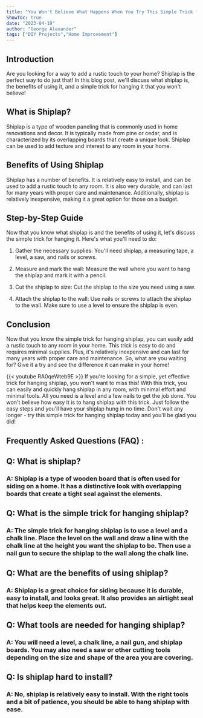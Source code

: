 ```yaml
---
title: "You Won't Believe What Happens When You Try This Simple Trick for Hanging Shiplap!"
ShowToc: true 
date: "2023-04-19"
author: "George Alexander" 
tags: ["DIY Projects","Home Improvement"]
---
```

## Introduction

Are you looking for a way to add a rustic touch to your home? Shiplap is the perfect way to do just that! In this blog post, we'll discuss what shiplap is, the benefits of using it, and a simple trick for hanging it that you won't believe! 

## What is Shiplap?

Shiplap is a type of wooden paneling that is commonly used in home renovations and decor. It is typically made from pine or cedar, and is characterized by its overlapping boards that create a unique look. Shiplap can be used to add texture and interest to any room in your home. 

## Benefits of Using Shiplap

Shiplap has a number of benefits. It is relatively easy to install, and can be used to add a rustic touch to any room. It is also very durable, and can last for many years with proper care and maintenance. Additionally, shiplap is relatively inexpensive, making it a great option for those on a budget. 

## Step-by-Step Guide

Now that you know what shiplap is and the benefits of using it, let's discuss the simple trick for hanging it. Here's what you'll need to do: 

1. Gather the necessary supplies: You'll need shiplap, a measuring tape, a level, a saw, and nails or screws. 

2. Measure and mark the wall: Measure the wall where you want to hang the shiplap and mark it with a pencil. 

3. Cut the shiplap to size: Cut the shiplap to the size you need using a saw. 

4. Attach the shiplap to the wall: Use nails or screws to attach the shiplap to the wall. Make sure to use a level to ensure the shiplap is even. 

## Conclusion

Now that you know the simple trick for hanging shiplap, you can easily add a rustic touch to any room in your home. This trick is easy to do and requires minimal supplies. Plus, it's relatively inexpensive and can last for many years with proper care and maintenance. So, what are you waiting for? Give it a try and see the difference it can make in your home!

{{< youtube RA0qeWteb9E >}} 
If you're looking for a simple, yet effective trick for hanging shiplap, you won't want to miss this! With this trick, you can easily and quickly hang shiplap in any room, with minimal effort and minimal tools. All you need is a level and a few nails to get the job done. You won't believe how easy it is to hang shiplap with this trick. Just follow the easy steps and you'll have your shiplap hung in no time. Don't wait any longer - try this simple trick for hanging shiplap today and you'll be glad you did!

## Frequently Asked Questions (FAQ) :
<h2>Q: What is shiplap?</h2>

<h3>A: Shiplap is a type of wooden board that is often used for siding on a home. It has a distinctive look with overlapping boards that create a tight seal against the elements.</h3>

<h2>Q: What is the simple trick for hanging shiplap?</h2>

<h3>A: The simple trick for hanging shiplap is to use a level and a chalk line. Place the level on the wall and draw a line with the chalk line at the height you want the shiplap to be. Then use a nail gun to secure the shiplap to the wall along the chalk line.</h3>

<h2>Q: What are the benefits of using shiplap?</h2>

<h3>A: Shiplap is a great choice for siding because it is durable, easy to install, and looks great. It also provides an airtight seal that helps keep the elements out.</h3>

<h2>Q: What tools are needed for hanging shiplap?</h2>

<h3>A: You will need a level, a chalk line, a nail gun, and shiplap boards. You may also need a saw or other cutting tools depending on the size and shape of the area you are covering.</h3>

<h2>Q: Is shiplap hard to install?</h2>

<h3>A: No, shiplap is relatively easy to install. With the right tools and a bit of patience, you should be able to hang shiplap with ease.</h3>





